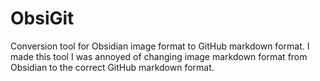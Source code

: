 # ObsiGit
Conversion tool for Obsidian image format to GitHub markdown format. I made this tool I was annoyed of changing image markdown format from Obsidian to the correct GitHub markdown format.
